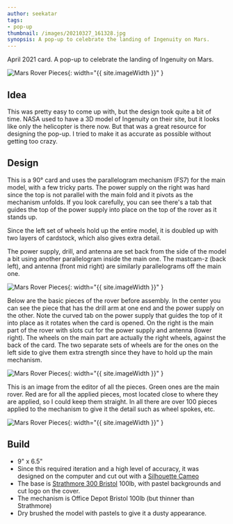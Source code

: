 ```yaml
---
author: seekatar
tags:
- pop-up
thumbnail: /images/20210327_161328.jpg
synopsis: A pop-up to celebrate the landing of Ingenuity on Mars.
---
```

April 2021 card. A pop-up to celebrate the landing of Ingenuity on Mars.

![Mars Rover Pieces]({{site.baseurl}}/images/20210327_162809_1.gif){: width="{{ site.imageWidth }}" }

## Idea

This was pretty easy to come up with, but the design took quite a bit of time. NASA used to have a 3D model of Ingenuity on their site, but it looks like only the helicopter is there now.
But that was a great resource for designing the pop-up. I tried to make it as accurate as possible without getting too crazy.

## Design

This is a 90&deg; card and uses the parallelogram mechanism (FS7) for the main model, with a few tricky parts. The power supply on the right was hard since the top is not parallel with the main fold and it pivots as the mechanism unfolds. If you look carefully, you can see there's a tab that guides the top of the power supply into place on the top of the rover as it stands up.

Since the left set of wheels hold up the entire model, it is doubled up with two layers of cardstock, which also gives extra detail.

The power supply, drill, and antenna are set back from the side of the model a bit using another parallelogram inside the main one. The mastcam-z (back left), and antenna (front mid right) are similarly parallelograms off the main one.

![Mars Rover Pieces]({{site.baseurl}}/images/20210327_161606.jpg){: width="{{ site.imageWidth }}" }

Below are the basic pieces of the rover before assembly. In the center you can see the piece that has the drill arm at one end and the power supply on the other. Note the curved tab on the power supply that guides the top of it into place as it rotates when the card is opened. On the right is the main part of the rover with slots cut for the power supply and antenna (lower right). The wheels on the main part are actually the right wheels, against the back of the card. The two separate sets of wheels are for the ones on the left side to give them extra strength since they have to hold up the main mechanism.

![Mars Rover Pieces]({{site.baseurl}}/images/20210324_203906.jpg){: width="{{ site.imageWidth }}" }

This is an image from the editor of all the pieces. Green ones are the main rover. Red are for all the applied pieces, most located close to where they are applied, so I could keep them straight. In all there are over 100 pieces applied to the mechanism to give it the detail such as wheel spokes, etc.

![Mars Rover Pieces]({{site.baseurl}}/images/rover-parts.png){: width="{{ site.imageWidth }}" }

## Build

* 9" x 6.5"
* Since this required iteration and a high level of accuracy, it was designed on the computer and cut out with a [Silhouette Cameo](/2021/01/01/supplies.html#silhouette-cameo-cutting-machine)
* The base is [Strathmore 300 Bristol](/2021/01/01/supplies.html#strathmore-300-bristol) 100lb, with pastel backgrounds and cut logo on the cover.
* The mechanism is Office Depot Bristol 100lb (but thinner than Strathmore)
* Dry brushed the model with pastels to give it a dusty appearance.